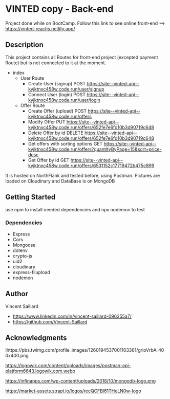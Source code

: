 # VINTED copy - Back-end

Project done while on BootCamp. Follow this link to see online front-end ==> https://vinted-reactjs.netlify.app/

## Description

This project contains all Routes for front-end project (excepted payment Route) but is not connected to it at the moment.

- index
  - User Route
    - Create User (signup) POST
      https://site--vinted-api--kyjktnxc458w.code.run/user/signup
    - Connect User (login) POST
      https://site--vinted-api--kyjktnxc458w.code.run/user/login
  - Offer Route
    - Create Offer (upload) POST
      https://site--vinted-api--kyjktnxc458w.code.run/offers
    - Modify Offer PUT
      https://site--vinted-api--kyjktnxc458w.code.run/offers/652fe7e6fd10b3d90719c648
    - Delete Offer by id DELETE
      https://site--vinted-api--kyjktnxc458w.code.run/offers/652fe7e6fd10b3d90719c648
    - Get offers with sorting options GET
      https://site--vinted-api--kyjktnxc458w.code.run/offers?quantityByPage=15&sort=price-desc
    - Get Offer by id GET
      https://site--vinted-api--kyjktnxc458w.code.run/offers/6531152c17719472b475c899

It is hosted on NorthFlank and tested before, using Postman.
Pictures are loaded on Cloudinary and DataBase is on MongoDB

## Getting Started

use npm to install needed dependencies and npx nodemon to test

### Dependencies

- Express
- Cors
- Mongoose
- dotenv
- crypto-js
- uid2
- cloudinary
- express-filupload
- nodemon

## Author

Vincent Saillard

- https://www.linkedin.com/in/vincent-saillard-096255a7/
- https://github.com/Vincent-Saillard

## Acknowledgments

Ihttps://pbs.twimg.com/profile_images/1260194537001103361/grioVrbA_400x400.png

https://logowik.com/content/uploads/images/postman-api-platform6643.logowik.com.webp

https://infinapps.com/wp-content/uploads/2018/10/mongodb-logo.png

https://market-assets.strapi.io/logos/recQCFBl61THeLN0w-logo
